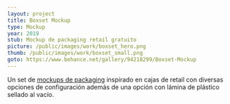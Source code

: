 ```yaml
---
layout: project
title: Boxset Mockup
type: Mockup
year: 2019
stub: Mockup de packaging retail gratuito
picture: /public/images/work/boxset_hero.png
thumb: /public/images/work/boxset_small.png
goto: https://www.behance.net/gallery/94218299/Boxset-Mockup
---
```

Un set de [mockups de packaging](https://www.behance.net/gallery/94218299/Boxset-Mockup) inspirado en cajas de retail con diversas opciones de configuración además de una opción con lámina de plástico sellado al vacío.